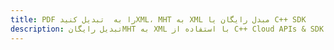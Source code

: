 ---title: PDF را به  تبدیل کنیدXML، MHT به XML مبدل رایگان یا C++ SDKdescription: تبدیل رایگانMHT به XML با استفاده از C++ Cloud APIs & SDK همچنین اسناد PDF را در Cloud ایجاد، ویرایش و رندر کنید.---